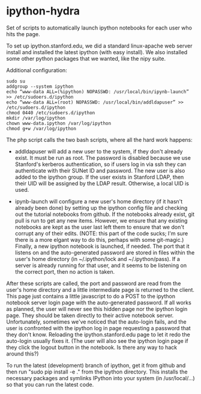 ipython-hydra
=============

Set of scripts to automatically launch ipython notebooks for each user who hits the page.

To set up ipython.stanford.edu, we did a standard linux-apache web server install and installed the latest ipython (with easy install). We also installed some other python packages that we wanted, like the nipy suite.

Additional configuration:

    sudo su
    addgroup --system ipython
    echo “www-data ALL=(%ipython) NOPASSWD: /usr/local/bin/ipynb-launch” >> /etc/sudoers.d/ipython
    echo “www-data ALL=(root) NOPASSWD: /usr/local/bin/addldapuser” >> /etc/sudoers.d/ipython
    chmod 0440 /etc/sudoers.d/ipython
    mkdir /var/log/ipython
    chown www-data.ipython /var/log/ipython
    chmod g+w /var/log/ipython

The php script calls the two bash scripts, where all the hard work happens:
 * addldapuser will add a new user to the system, if they don't already exist. It must be run as root. The password is disabled because we use Stanford's kerberos authentication, so if users log in via ssh they can authenticate with their SUNet ID and password. The new user is also added to the ipython group. If the user exists in Stanford LDAP, then their UID will be assigned by the LDAP result. Otherwise, a local UID is used. 
 
 * ipynb-launch will configure a new user's home directory (if it hasn't already been done) by setting up the ipython config file and checking out the tutorial notebooks from github. If the notebooks already exist, git pull is run to get any new items. However, we ensure that any existing notebooks are kept as the user last left them to ensure that we don't corrupt any of their edits. (NOTE: this part of the code sucks; I'm sure there is a more elgant way to do this, perhaps with some git-magic.) Finally, a new ipython notebook is launched, if needed. The port that it listens on and the auto-generated password are stored in files within the user's home directory (in ~/.ipython/lock and ~/.ipython/pass). If a server is already running for that user, and it seems to be listening on the correct port, then no action is taken.

After these scripts are called, the port and password are read from the user's home directory and a little intermediate page is returned to the client. This page just contains a little javascript to do a POST to the ipython notebook server login page with the auto-generated password. If all works as planned, the user will never see this hidden page nor the ipython login page. They should be taken directly to their active notebook server. Unfortunately, sometimes we've noticed that the auto-login fails, and the user is confronted with the ipython log in page requesting a password that they don't know. Reloading the ipython.stanford.edu page to let it redo the auto-login usually fixes it. (The user will also see the ipython login page if they click the logout button in the notebook. Is there any way to hack around this?)

To run the latest (development) branch of ipython, get it from github and then run "sudo pip install -e ." from the ipython directory. This installs the necessary packages and symlinks IPython into your system (in /usr/local/...) so that you can run the latest code.

